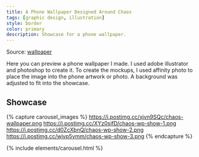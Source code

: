 ```yaml
---
title: A Phone Wallpaper Designed Around Chaos
tags: [graphic design, illustration]
style: border
color: primary
description: Showcase for a phone wallpaper.
---
```


Source: [wallpaper](https://ibb.co/LkxCQLH)

Here you can preview a phone wallpaper I made. I used adobe illustrator and photoshop to create it. To create the mockups, I used affinity photo to place the image into the phone artwork or photo. A background was adjusted to fit into the showcase.

## Showcase

{% capture carousel_images %}
https://i.postimg.cc/xjvn9SQc/chaos-wallpaper.png
https://i.postimg.cc/XYz0sjfD/chaos-wp-show-1.png
https://i.postimg.cc/d0ZcXbnQ/chaos-wp-show-2.png
https://i.postimg.cc/wjvp5ymm/chaos-wp-show-3.png
{% endcapture %}

{% include elements/carousel.html %}
